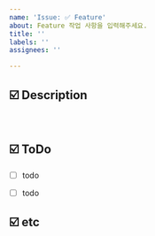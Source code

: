 ```yaml
---
name: 'Issue: ✅ Feature'
about: Feature 작업 사항을 입력해주세요.
title: ''
labels: ''
assignees: ''

---
```


## ☑️ Description
<br>
<!-- 기능 설명 해주세용 -->

## ☑️ ToDo
<!-- 해야할 일 써주세용 -->

- [ ] todo

- [ ] todo

## ☑️ etc
